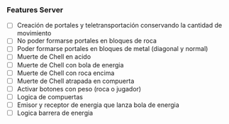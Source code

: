 ### Features Server

- [ ] Creación de portales y teletransportación conservando la cantidad de movimiento
- [ ] No poder formarse portales en bloques de roca
- [ ] Poder formarse portales en bloques de metal (diagonal y normal)
- [ ] Muerte de Chell en acido
- [ ] Muerte de Chell con bola de energia
- [ ] Muerte de Chell con roca encima
- [ ] Muerte de Chell atrapada en compuerta
- [ ] Activar botones con peso (roca o jugador)
- [ ] Logica de compuertas
- [ ] Emisor y receptor de energia que lanza bola de energia
- [ ] Logica barrera de energia